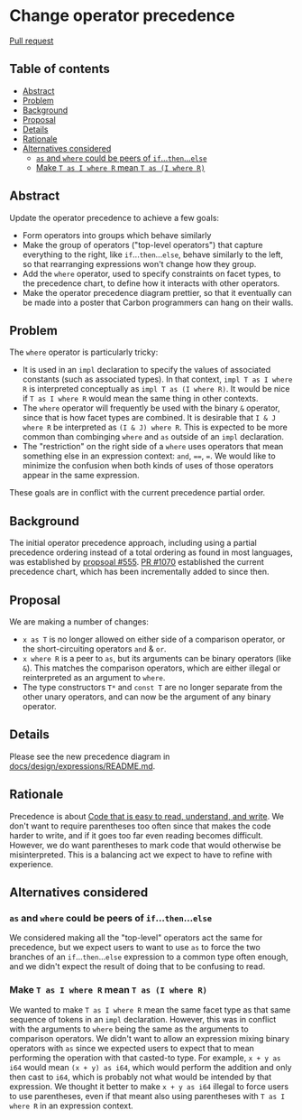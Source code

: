 # Change operator precedence

<!--
Part of the Carbon Language project, under the Apache License v2.0 with LLVM
Exceptions. See /LICENSE for license information.
SPDX-License-Identifier: Apache-2.0 WITH LLVM-exception
-->

[Pull request](https://github.com/carbon-language/carbon-lang/pull/4075)

<!-- toc -->

## Table of contents

-   [Abstract](#abstract)
-   [Problem](#problem)
-   [Background](#background)
-   [Proposal](#proposal)
-   [Details](#details)
-   [Rationale](#rationale)
-   [Alternatives considered](#alternatives-considered)
    -   [`as` and `where` could be peers of `if`...`then`...`else`](#as-and-where-could-be-peers-of-ifthenelse)
    -   [Make `T as I where R` mean `T as (I where R)`](#make-t-as-i-where-r-mean-t-as-i-where-r)

<!-- tocstop -->

## Abstract

Update the operator precedence to achieve a few goals:

-   Form operators into groups which behave similarly
-   Make the group of operators ("top-level operators") that capture everything
    to the right, like `if`...`then`...`else`, behave similarly to the left, so
    that rearranging expressions won't change how they group.
-   Add the `where` operator, used to specify constraints on facet types, to the
    precedence chart, to define how it interacts with other operators.
-   Make the operator precedence diagram prettier, so that it eventually can be
    made into a poster that Carbon programmers can hang on their walls.

## Problem

The `where` operator is particularly tricky:

-   It is used in an `impl` declaration to specify the values of associated
    constants (such as associated types). In that context, `impl T as I where R`
    is interpreted conceptually as `impl T as (I where R)`. It would be nice if
    `T as I where R` would mean the same thing in other contexts.
-   The `where` operator will frequently be used with the binary `&` operator,
    since that is how facet types are combined. It is desirable that
    `I & J where R` be interpreted as `(I & J) where R`. This is expected to be
    more common than combinging `where` and `as` outside of an `impl`
    declaration.
-   The "restriction" on the right side of a `where` uses operators that mean
    something else in an expression context: `and`, `==`, `=`. We would like to
    minimize the confusion when both kinds of uses of those operators appear in
    the same expression.

These goals are in conflict with the current precedence partial order.

## Background

The initial operator precedence approach, including using a partial precedence
ordering instead of a total ordering as found in most languages, was established
by [propsoal #555](https://github.com/carbon-language/carbon-lang/pull/555).
[PR #1070](https://github.com/carbon-language/carbon-lang/pull/1070) established
the current precedence chart, which has been incrementally added to since then.

## Proposal

We are making a number of changes:

-   `x as T` is no longer allowed on either side of a comparison operator, or
    the short-circuiting operators `and` & `or`.
-   `x where R` is a peer to `as`, but its arguments can be binary operators
    (like `&`). This matches the comparison operators, which are either illegal
    or reinterpreted as an argument to `where`.
-   The type constructors `T*` and `const T` are no longer separate from the
    other unary operators, and can now be the argument of any binary operator.

## Details

Please see the new precedence diagram in
[docs/design/expressions/README.md](/docs/design/expressions/README.md).

## Rationale

Precedence is about
[Code that is easy to read, understand, and write](/docs/project/goals.md#code-that-is-easy-to-read-understand-and-write).
We don't want to require parentheses too often since that makes the code harder
to write, and if it goes too far even reading becomes difficult. However, we do
want parentheses to mark code that would otherwise be misinterpreted. This is a
balancing act we expect to have to refine with experience.

## Alternatives considered

### `as` and `where` could be peers of `if`...`then`...`else`

We considered making all the "top-level" operators act the same for precedence,
but we expect users to want to use `as` to force the two branches of an
`if`...`then`...`else` expression to a common type often enough, and we didn't
expect the result of doing that to be confusing to read.

### Make `T as I where R` mean `T as (I where R)`

We wanted to make `T as I where R` mean the same facet type as that same
sequence of tokens in an `impl` declaration. However, this was in conflict with
the arguments to `where` being the same as the arguments to comparison
operators. We didn't want to allow an expression mixing binary operators with
`as` since we expected users to expect that to mean performing the operation
with that casted-to type. For example, `x + y as i64` would mean
`(x + y) as i64`, which would perform the addition and only then cast to `i64`,
which is probably not what would be intended by that expression. We thought it
better to make `x + y as i64` illegal to force users to use parentheses, even if
that meant also using parentheses with `T as I where R` in an expression
context.
